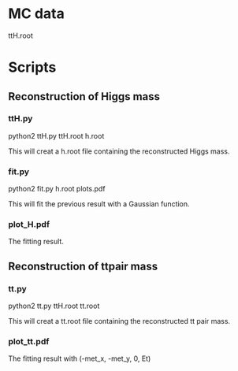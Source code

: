 # MC data
ttH.root

# Scripts

## Reconstruction of Higgs mass
### ttH.py

  python2 ttH.py ttH.root h.root
  
This will creat a h.root file containing the reconstructed Higgs mass.

### fit.py

  python2 fit.py h.root plots.pdf
  
This will fit the previous result with a Gaussian function.

### plot_H.pdf

The fitting result.

## Reconstruction of ttpair mass
### tt.py

  python2 tt.py ttH.root tt.root
  
This will creat a tt.root file containing the reconstructed tt pair mass.


### plot_tt.pdf

The fitting result with (-met_x, -met_y, 0, Et)

